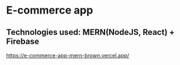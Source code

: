 # E-commerce app

## Technologies used:  MERN(NodeJS, React) + Firebase


https://e-commerce-app-mern-brown.vercel.app/

